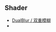 ## Shader

- [DualBlur / 双重模糊](https://github.com/RicardoZhou/CreatorStudy/tree/master/assets/Menu/Shader/DualBlur)
- 

